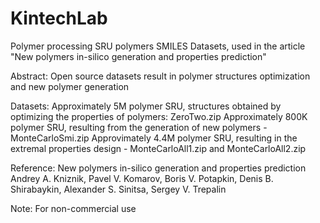 # KintechLab
Polymer processing
SRU polymers SMILES
Datasets, used in the article "New polymers in-silico generation and properties prediction"

Abstract:
Open source datasets result in polymer structures optimization and new polymer generation

Datasets:
Approximately 5M polymer SRU, structures obtained by optimizing the properties of polymers: ZeroTwo.zip
Approximately 800K polymer SRU, resulting from the generation of new polymers - MonteCarloSmi.zip
Approvimately 4.4M polymer SRU, resulting in the extremal properties design - MonteCarloAll1.zip and MonteCarloAll2.zip

Reference:
New polymers in-silico generation and properties prediction
Andrey A. Kniznik, Pavel V. Komarov, Boris V. Potapkin, Denis B. Shirabaykin, Alexander S. Sinitsa, Sergey V. Trepalin

Note:
For non-commercial use
